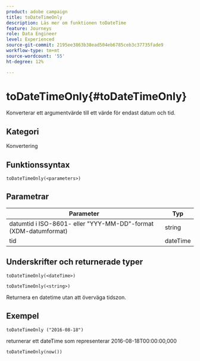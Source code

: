 ```yaml
---
product: adobe campaign
title: toDateTimeOnly
description: Läs mer om funktionen toDateTime
feature: Journeys
role: Data Engineer
level: Experienced
source-git-commit: 2195ee3863b38ead504eb6785ceb3c37735fade9
workflow-type: tm+mt
source-wordcount: '55'
ht-degree: 12%

---
```


# toDateTimeOnly{#toDateTimeOnly}

Konverterar ett argumentvärde till ett värde för endast datum och tid.

## Kategori

Konvertering

## Funktionssyntax

`toDateTimeOnly(<parameters>)`

## Parametrar

| Parameter | Typ |
|-----------|------------------|
| datumtid i ISO-8601- eller &quot;YYY-MM-DD&quot;-format (XDM-datumformat) | string |
| tid | dateTime |

## Underskrifter och returnerade typer

`toDateTimeOnly(<dateTime>)`

`toDateTimeOnly(<string>)`
<!--`toDateTimeOnly(<integer>,<integer>,<integer>)`
`toDateTimeOnly(<integer>,<integer>,<integer>,<integer>,<integer>,<integer>)`-->

Returnera en datetime utan att överväga tidszon.

## Exempel

`toDateTimeOnly ("2016-08-18")`

returnerar ett dateTime som representerar 2016-08-18T00:00:00,000

`toDateTimeOnly(now())`

<!--`toDateTimeOnly(2016,8,18,23,17,59)`

Returns 2016-08-18T23:17:59.000.

`toDateTimeOnly(2016,8,18)`

Returns 2016-08-18T00:00:00.000.-->
